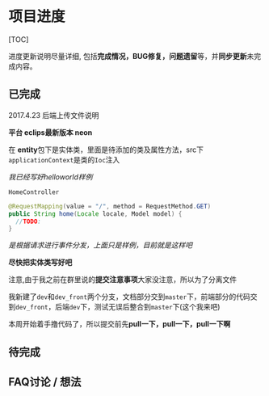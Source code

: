 # 项目进度

[TOC]

进度更新说明尽量详细, 包括**完成情况，BUG修复，问题遗留**等，并**同步更新**未完成内容。

## 已完成

2017.4.23 后端上传文件说明

**平台 eclips最新版本 neon**

在 **entity**包下是实体类，里面是待添加的类及属性方法，src下`applicationContext`是类的`Ioc`注入

*我已经写好helloworld样例*

`HomeController`

```java
@RequestMapping(value = "/", method = RequestMethod.GET)
public String home(Locale locale, Model model) {
  //TODO:
}
```

*是根据请求进行事件分发，上面只是样例，目前就是这样吧*

**尽快把实体类写好吧**



注意,由于我之前在群里说的**提交注意事项**大家没注意，所以为了分离文件

我新建了`dev`和`dev_front`两个分支，文档部分交到`master`下，前端部分的代码交到`dev_front`，后端`dev`下，测试无误后整合到`master`下(这个我来吧)

本周开始着手撸代码了，所以提交前先**pull一下，pull一下，pull一下啊**

## 待完成

## FAQ讨论 / 想法

